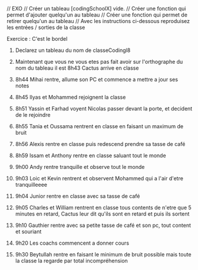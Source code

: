 // EXO
// Créer un tableau [codingSchoolX] vide.
// Créer une fonction qui permet d'ajouter quelqu'un au tableau
// Créer une fonction qui permet de retirer quelqu'un au tableau
// Avec les instructions ci-dessous reproduisez les entrées / sorties de la classe

Exercice : C'est le bordel

 1. Declarez un tableau du nom de classeCodingl8

 2. Maintenant que vous ne vous etes pas fait avoir sur l'orthographe du nom du tableau il est 8h43 Cactus 
  arrive en classe

 3. 8h44 Mihai rentre, allume son PC et commence a mettre a jour ses notes

 4. 8h45 Ilyas et Mohammed rejoignent la classe

 5. 8h51 Yassin et Farhad voyent Nicolas passer devant la porte, et decident de le rejoindre

 6. 8h55 Tania et Oussama rentrent en classe en faisant un maximum de bruit

 7. 8h56 Alexis rentre en classe puis redescend prendre sa tasse de café

 8. 8h59 Issam et Anthony rentre en classe saluant tout le monde

 9. 9h00 Andy rentre tranquille et observe tout le monde

 10. 9h03 Loic et Kevin rentrent et observent Mohammed qui a l'air d'etre tranquilleeee

 11. 9h04 Junior rentre en classe avec sa tasse de café

 12. 9h05 Charles et William rentrent en classe tous contents de n'etre que 5 minutes en retard, Cactus leur dit qu'ils sont en retard et puis ils sortent

 13. 9h10 Gauthier rentre avec sa petite tasse de café et son pc, tout content et souriant

 14. 9h20 Les coachs commencent a donner cours

 15. 9h30 Beytullah rentre en faisant le minimum de bruit possible mais toute la classe la regarde par total incompréhension